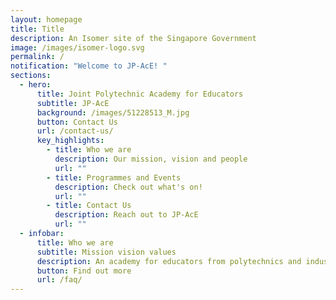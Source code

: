 ```yaml
---
layout: homepage
title: Title
description: An Isomer site of the Singapore Government
image: /images/isomer-logo.svg
permalink: /
notification: "Welcome to JP-AcE! "
sections:
  - hero:
      title: Joint Polytechnic Academy for Educators
      subtitle: JP-AcE
      background: /images/51228513_M.jpg
      button: Contact Us
      url: /contact-us/
      key_highlights:
        - title: Who we are
          description: Our mission, vision and people
          url: ""
        - title: Programmes and Events
          description: Check out what's on!
          url: ""
        - title: Contact Us
          description: Reach out to JP-AcE
          url: ""
  - infobar:
      title: Who we are
      subtitle: Mission vision values
      description: An academy for educators from polytechnics and industry
      button: Find out more
      url: /faq/
---
```

